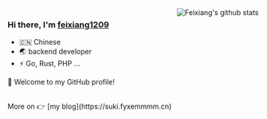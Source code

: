 <img align="right" src="https://github-readme-stats.vercel.app/api?username=fyxemmmm&show_icons=true&theme=vue" alt="Feixiang's github stats" />

### Hi there, I'm [feixiang1209](https://suki.fyxemmmm.cn) 
- 🇨🇳 Chinese
- 🌏 backend developer
- ⚡ Go, Rust, PHP ...

🎉 Welcome to my GitHub profile!

<br>
More on 👉
[my blog](https://suki.fyxemmmm.cn)
